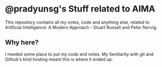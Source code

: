 # @pradyunsg's Stuff related to AIMA

This repository contains all my notes, code and anything else, related to Artificial Intelligence: A Modern Approach - Stuart Russell and Peter Norvig.

## Why here?
I needed some place to put my code and notes. My familiarity with git and Github's kind hosting meant this is where it ended up.
